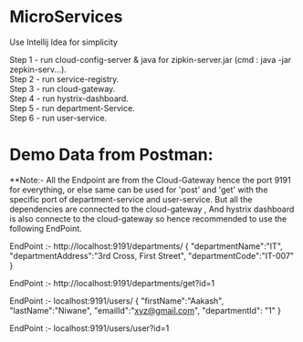 # MicroServices

Use Intellij Idea for simplicity

Step 1 - run cloud-config-server & java for zipkin-server.jar (cmd : java -jar zepkin-serv...).  
Step 2 - run service-registry.  
Step 3 - run cloud-gateway.  
Step 4 - run hystrix-dashboard.  
Step 5 - run department-Service.  
Step 6 - run user-service.  


# Demo Data from Postman: 
**Note:- All the Endpoint are from the Cloud-Gateway hence the port 9191 for everything, or else same can be used for 
'post' and 'get' with the specific port of department-service and user-service. But all the dependencies are connected
to the cloud-gateway , And hystrix dashboard is also connecte to the cloud-gateway so hence recommended to use the following EndPoint.


EndPoint :- http://localhost:9191/departments/
          {
            "departmentName":"IT",
            "departmentAddress":"3rd Cross, First Street",
            "departmentCode":"IT-007"
          }
          
EndPoint :- http://localhost:9191/departments/get?id=1

EndPoint :- localhost:9191/users/
            {
              "firstName":"Aakash",
              "lastName":"Niwane",
              "emailId":"xyz@gmail.com",
              "departmentId": "1"
            }

EndPoint :- localhost:9191/users/user?id=1
